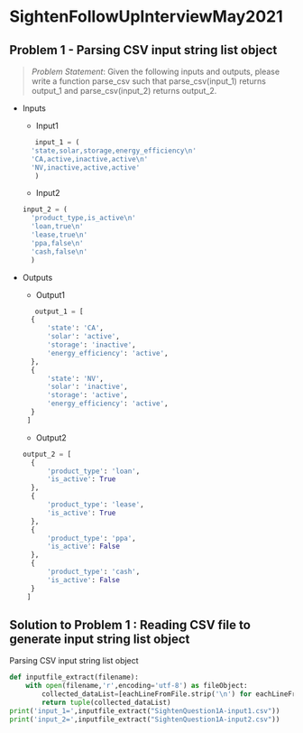 

# SightenFollowUpInterviewMay2021

## Problem 1 - Parsing CSV input string list object 

> *Problem Statement*: 
> Given the following inputs and outputs, please write a function parse_csv such that parse_csv(input_1) returns output_1 and parse_csv(input_2) returns output_2.

* Inputs
  * Input1
  
  ```python
     input_1 = (
    'state,solar,storage,energy_efficiency\n'
    'CA,active,inactive,active\n'
    'NV,inactive,active,active'
     )
  ```


  * Input2
  
  ```python
  input_2 = (
    'product_type,is_active\n'
    'loan,true\n'
    'lease,true\n'
    'ppa,false\n'
    'cash,false\n'
    )
  ```


* Outputs
  * Output1
  
  ```python
     output_1 = [
    {
        'state': 'CA',
        'solar': 'active',
        'storage': 'inactive',
        'energy_efficiency': 'active',
    },
    {
        'state': 'NV',
        'solar': 'inactive',
        'storage': 'active',
        'energy_efficiency': 'active',
    }
   ]

  ```


  * Output2
  
  ```python
  output_2 = [
    {
        'product_type': 'loan',
        'is_active': True
    },
    {
        'product_type': 'lease',
        'is_active': True
    },
    {
        'product_type': 'ppa',
        'is_active': False
    },
    {
        'product_type': 'cash',
        'is_active': False
    }
   ]
  ```

## Solution to Problem 1 :  Reading CSV file to generate input string list object 


Parsing CSV input string list object
```python
def inputfile_extract(filename):
    with open(filename,'r',encoding='utf-8') as fileObject:
        collected_dataList=[eachLineFromFile.strip('\n') for eachLineFromFile in fileObject ]
        return tuple(collected_dataList)
print('input_1=',inputfile_extract("SightenQuestion1A-input1.csv"))
print('input_2=',inputfile_extract("SightenQuestion1A-input2.csv"))
```

